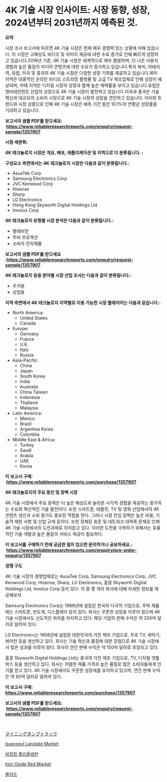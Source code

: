 <p><h1>4K 기술 시장 인사이트: 시장 동향, 성장, 2024년부터 2031년까지 예측된 것.</h1></p><p><strong>요약</strong></p>
<p><p>시장 조사 보고서에 따르면 4K 기술 시장은 현재 매우 경쟁력 있는 상황에 처해 있습니다. 이 시장은 고해상도 비디오 및 이미지 제공에 대한 수요 증가로 인해 빠르게 성장하고 있습니다.2019년 기준, 4K 기술 시장은 세계적으로 매우 활발하며, 더 나은 사용자 경험과 높은 품질의 미디어 콘텐츠에 대한 수요가 증가하고 있습니다.특히 북미, 아태지역, 유럽, 미국 및 중국의 4K 기술 시장은 다양한 성장 기회를 제공하고 있습니다.북미 지역은 대중적인 온라인 비디오 스트리밍 플랫폼 및 고급 TV 제조업체로 인해 성장이 예상되며, 아태 지역은 디지털 시장의 성장과 함께 높은 채택률을 보이고 있습니다.유럽은 엔터테인먼트 산업의 성장으로 4K 기술 시장이 발전하고 있습니다.미국과 중국은 기술 혁신과 대규모의 소비자 시장으로 4K 기술 시장의 성장을 견인하고 있습니다. 이러한 트렌드와 시장 상황으로 인해 4K 기술 시장은 예측 기간 동안 10.1%의 연평균 성장률을 기대하고 있습니다.</p></p>
<p><strong>보고서의 샘플 PDF를 받으세요: &nbsp;<a href="https://www.reliableresearchreports.com/enquiry/request-sample/1357907">https://www.reliableresearchreports.com/enquiry/request-sample/1357907</a></strong></p>
<p><strong>시장 세분화:</strong></p>
<p><strong> 4K 테크놀로지 시장은 개요, 배포, 애플리케이션 및 지역으로 더 분류됩니다. :</strong></p>
<p><strong>구성요소 측면에서는 4K 테크놀로지 시장은 다음과 같이 분류됩니다.:</strong></p>
<p><ul><li>AsusTek Corp</li><li>Samsung Electronics Corp</li><li>JVC Kenwood Corp</li><li>Hisense</li><li>Sharp</li><li>LG Electronics</li><li>Hong Kong Skyworth Digital Holdings Ltd</li><li>Innolux Corp</li></ul></p>
<p><strong> 4K 테크놀로지 유형별 시장 분석은 다음과 같이 분류됩니다.:</strong></p>
<p><ul><li>텔레비전</li><li>무비 프로젝션</li><li>소비자 전자제품</li></ul></p>
<p><strong>보고서의 샘플 PDF를 받으세요 :<a href="https://www.reliableresearchreports.com/enquiry/request-sample/1357907">https://www.reliableresearchreports.com/enquiry/request-sample/1357907</a></strong></p>
<p><strong> 4K 테크놀로지 응용 분야별 시장 산업 조사는 다음과 같이 분류됩니다.:</strong></p>
<p><ul><li>주거용</li><li>상업용</li></ul></p>
<p><strong>지역 측면에서 4K 테크놀로지 지역별로 이용 가능한 시장 플레이어는 다음과 같습니다.:</strong></p>
<p><ul>
    <li>
        North America:
        <ul>
            <li>United States</li>
            <li>Canada</li>
        </ul>
    </li>
    <li>
        Europe:
        <ul>
            <li>Germany</li>
            <li>France</li>
            <li>U.K.</li>
            <li>Italy</li>
            <li>Russia</li>
        </ul>
    </li>
    <li>
        Asia-Pacific:
        <ul>
            <li>China</li>
            <li>Japan</li>
            <li>South Korea</li>
            <li>India</li>
            <li>Australia</li>
            <li>China Taiwan</li>
            <li>Indonesia</li>
            <li>Thailand</li>
            <li>Malaysia</li>
        </ul>
    </li>
    <li>
        Latin America:
        <ul>
            <li>Mexico</li>
            <li>Brazil</li>
            <li>Argentina Korea</li>
            <li>Colombia</li>
        </ul>
    </li>
    <li>
        Middle East & Africa:
        <ul>
            <li>Turkey</li>
            <li>Saudi</li>
            <li>Arabia</li>
            <li>UAE</li>
            <li>Korea</li>
        </ul>
    </li>
    </ul></p>
<p><strong>이 보고서 구매: &nbsp;<a href="https://www.reliableresearchreports.com/purchase/1357907">https://www.reliableresearchreports.com/purchase/1357907</a></strong></p>
<p><strong>4K 테크놀로지의 주요 동인 및 장벽 시장</strong></p>
<p><p>4K 기술 시장에서 주요 동력은 더 높은 해상도와 놀라운 시각적 경험을 제공하는 증가하는 수요와 혁신적인 기술 발전이다. 또한 스마트폰, 태블릿, TV 및 영화 산업에서의 4K 콘텐츠 생산과 소비 증가도 중요한 역할을 한다. 그러나 시장 진입 장벽은 높은 비용, 기술적 제한 사항 및 산업 규제 등이다. 또한 정체된 표준 및 네트워크 대역폭 문제로 인해 4K 기술 시장에서의 도전과제로 자리잡고 있다. 이러한 도전을 극복하기 위해서는 효율적인 기술 개발과 높은 품질의 서비스 제공이 필요하다.</p></p>
<p><strong>이 보고서를 구매하기 전에 궁금한 점이 있으면 문의하거나 공유하세요.: &nbsp;<a href="https://www.reliableresearchreports.com/enquiry/pre-order-enquiry/1357907">https://www.reliableresearchreports.com/enquiry/pre-order-enquiry/1357907</a></strong></p>
<p><strong>경쟁 구도</strong></p>
<p><p>4K 기술 시장의 경쟁업체로는 AsusTek Corp, Samsung Electronics Corp, JVC Kenwood Corp, Hisense, Sharp, LG Electronics, 홍콩 Skyworth Digital Holdings Ltd, Innolux Corp 등이 있다. 이 중 몇 개의 회사에 대해 자세한 정보를 제공해보자. </p><p>Samsung Electronics Corp는 1969년에 설립된 한국의 다국적 기업으로, 주력 제품에는 스마트폰, 반도체, 디스플레이 등이 있다. 회사는 꾸준한 성장을 이루어 왔으며 4K 기술 시장에서도 선도적인 위치를 차지하고 있다. 해당 기업의 판매 수익은 약 200억 달러로 알려져 있다.</p><p>LG Electronics는 1958년에 설립된 대한민국의 가전 제조 기업으로, 주로 TV, 세탁기, 에어컨 등을 생산하고 있다. 회사는 기술 혁신과 품질에 대한 강점으로 4K 기술 시장에서 많은 성과를 이루어 왔다. 회사의 연간 판매 수익은 약 150억 달러로 추정되고 있다.</p><p>홍콩 Skyworth Digital Holdings Ltd는 중국의 가전 제조 기업으로, TV, 디지털 셋톱박스 등을 생산하고 있다. 회사는 저렴한 제품 가격과 높은 품질로 많은 소비자들에게 인기를 얻고 있다. 4K 기술 시장에서도 꾸준한 성장세를 유지하고 있으며, 연간 판매 수익은 약 60억 달러로 알려져 있다.</p></p>
<p><strong>이 보고서 구매: &nbsp; <a href="https://www.reliableresearchreports.com/purchase/1357907">https://www.reliableresearchreports.com/purchase/1357907</a></strong></p>
<p><strong>보고서의 샘플 PDF를 받으세요: &nbsp;<a href="https://www.reliableresearchreports.com/enquiry/request-sample/1357907">https://www.reliableresearchreports.com/enquiry/request-sample/1357907</a></strong><strong></strong></p>
<p>&nbsp;</p>
<p><p><a href="https://medium.com/@verniebarton2023/%E3%83%9E%E3%82%A4%E3%83%8B%E3%83%B3%E3%82%B0%E3%83%80%E3%83%B3%E3%83%97%E3%83%88%E3%83%A9%E3%83%83%E3%82%AF%E5%B8%82%E5%A0%B4-2031%E5%B9%B4%E3%81%BE%E3%81%A7%E3%81%AE%E6%88%90%E5%8A%9F%E3%81%99%E3%82%8B%E4%BA%8B%E6%A5%AD%E6%88%A6%E7%95%A5%E3%81%AE%E9%8D%B5-fef5c811f3dc">マイニングダンプトラック</a></p><p><a href="https://github.com/bobicer/Market-Research-Report-List-2/blob/main/isopropyl-lanolate-market.md">Isopropyl Lanolate Market</a></p><p><a href="https://medium.com/@wheelgg5674537/%EC%95%84%EB%AA%A8%ED%8F%AC%EB%9F%AC%EC%8A%A4-%ED%8F%B4%EB%A6%AC%EC%98%AC%EB%A0%88%ED%95%80-%EC%8B%9C%EC%9E%A5-%EC%A1%B0%EC%82%AC-%EB%B3%B4%EA%B3%A0%EC%84%9C-%EA%B7%B8-%EC%97%AD%EC%82%AC-%EB%B0%8F-2024%EB%85%84%EB%B6%80%ED%84%B0-2031%EB%85%84%EA%B9%8C%EC%A7%80%EC%9D%98-%EC%98%88%EC%B8%A1-c6a51b61e7d1">비정질 폴리올레핀</a></p><p><a href="https://github.com/timeliteaut/Market-Research-Report-List-1/blob/main/iron-oxide-red-market.md">Iron Oxide Red Market</a></p><p><a href="https://medium.com/@bub56567/%EB%B3%BC%EB%9D%BC%EB%93%9C-%EC%8B%9C%EC%9E%A5-%EC%A0%84%EB%A7%9D-%EC%82%B0%EC%97%85-%EA%B0%9C%EC%9A%94-%EB%B0%8F-%EC%98%88%EC%B8%A1-2024%EB%85%84%EB%B6%80%ED%84%B0-2031%EB%85%84%EA%B9%8C%EC%A7%80-c262f73fc4be">볼라드</a></p></p>
